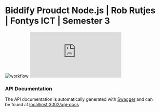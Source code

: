 # Biddify Proudct Node.js | Rob Rutjes | Fontys ICT | Semester 3

![workflow](https://github.com/Biddify/biddify-product-node.js/actions/workflows/main.yml/badge.svg)
[![GitHub issues](https://img.shields.io/github/issues/Biddify/biddify-product-node.js?logo=GitHub)](https://github.com/Biddify/biddify-product-node.js/issues)

### API Documentation
The API documentation is automatically generated with [Swagger](https://swagger.io/) and can be found at [localhost:3002/api-docs](http://localhost:3002/api-docs)